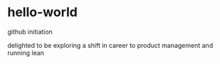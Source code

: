 # hello-world
github initiation

delighted to be exploring a shift in career to product management and running lean
